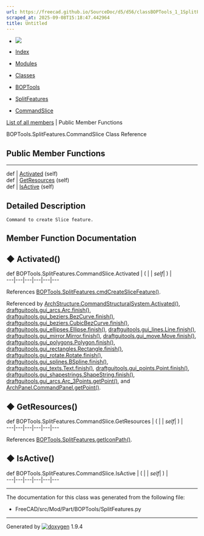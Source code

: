 ```yaml
---
url: https://freecad.github.io/SourceDoc/d5/d56/classBOPTools_1_1SplitFeatures_1_1CommandSlice.html
scraped_at: 2025-09-08T15:18:47.442964
title: Untitled
---
```


  * [ ![](https://www.freecad.org/svg/logo-freecad.svg) ](https://freecadweb.org "FreeCAD")
  * [Index](../../index.html "Index")
  * [Modules](../../modules.html "Modules list")
  * [Classes](../../annotated.html "Annotated list")

  * [BOPTools](../../dc/dff/namespaceBOPTools.html)
  * [SplitFeatures](../../d7/de4/namespaceBOPTools_1_1SplitFeatures.html)
  * [CommandSlice](../../d5/d56/classBOPTools_1_1SplitFeatures_1_1CommandSlice.html)

[List of all members](../../d4/d7d/classBOPTools_1_1SplitFeatures_1_1CommandSlice-members.html) | Public Member Functions

BOPTools.SplitFeatures.CommandSlice Class Reference

##  Public Member Functions  
  
---  
def | [Activated](../../d5/d56/classBOPTools_1_1SplitFeatures_1_1CommandSlice.html#ac38f0353cffad07b63ce820b45db249a) (self)  
def | [GetResources](../../d5/d56/classBOPTools_1_1SplitFeatures_1_1CommandSlice.html#af40cf3948a1be7b70fefe5c0188c7fa3) (self)  
def | [IsActive](../../d5/d56/classBOPTools_1_1SplitFeatures_1_1CommandSlice.html#ae23f91948f92a4fdd96d1e7adc2a2560) (self)  
  
## Detailed Description

    
    
    Command to create Slice feature.

## Member Function Documentation

## ◆ Activated()

def BOPTools.SplitFeatures.CommandSlice.Activated  | ( |  | _self_| ) |   
---|---|---|---|---|---  
  
References
[BOPTools.SplitFeatures.cmdCreateSliceFeature()](../../d7/de4/namespaceBOPTools_1_1SplitFeatures.html#adcc81c011af1fa7bdbbbafc9c4ce3e47).

Referenced by
[ArchStructure.CommandStructuralSystem.Activated()](../../d7/da2/classArchStructure_1_1CommandStructuralSystem.html#ad9fb6a22ed31e00ef9c24c49d987d59c),
[draftguitools.gui_arcs.Arc.finish()](../../da/d4f/classdraftguitools_1_1gui__arcs_1_1Arc.html#a2262d966a879bfa9b71d9c699e6929b2),
[draftguitools.gui_beziers.BezCurve.finish()](../../d2/dce/classdraftguitools_1_1gui__beziers_1_1BezCurve.html#a6b4598d09cb7c1f0b06fe1b96cc9096f),
[draftguitools.gui_beziers.CubicBezCurve.finish()](../../de/d5e/classdraftguitools_1_1gui__beziers_1_1CubicBezCurve.html#abadcbdae43b1e54d516d249c71fc0991),
[draftguitools.gui_ellipses.Ellipse.finish()](../../db/d98/classdraftguitools_1_1gui__ellipses_1_1Ellipse.html#aa534628f13f8ad6effacb1fcbd76bb2a),
[draftguitools.gui_lines.Line.finish()](../../da/d8f/classdraftguitools_1_1gui__lines_1_1Line.html#a622af4e1166f892f860b86d3d1e3f053),
[draftguitools.gui_mirror.Mirror.finish()](../../d8/dbd/classdraftguitools_1_1gui__mirror_1_1Mirror.html#a73d8f0dba4d186590485bf972fa8e25d),
[draftguitools.gui_move.Move.finish()](../../d2/df5/classdraftguitools_1_1gui__move_1_1Move.html#aa2c8c371106351f316c238f67bf7accf),
[draftguitools.gui_polygons.Polygon.finish()](../../df/d3d/classdraftguitools_1_1gui__polygons_1_1Polygon.html#a06317245940b6d99d62b0823d657dcb2),
[draftguitools.gui_rectangles.Rectangle.finish()](../../dd/d46/classdraftguitools_1_1gui__rectangles_1_1Rectangle.html#a7ba174f4093affb5af55e58c804a527d),
[draftguitools.gui_rotate.Rotate.finish()](../../d5/d4b/classdraftguitools_1_1gui__rotate_1_1Rotate.html#ad60faae5b86f1d2c74f045c2291ae6dd),
[draftguitools.gui_splines.BSpline.finish()](../../d1/d3f/classdraftguitools_1_1gui__splines_1_1BSpline.html#ab00ba1111a2b9d2afcee43a0396a4cd5),
[draftguitools.gui_texts.Text.finish()](../../d1/d46/classdraftguitools_1_1gui__texts_1_1Text.html#a3fe64be64c77319af1f265609dd8e985),
[draftguitools.gui_points.Point.finish()](../../d7/dc7/classdraftguitools_1_1gui__points_1_1Point.html#ac55499c15db7b01680f41b3f3dd32477),
[draftguitools.gui_shapestrings.ShapeString.finish()](../../db/d17/classdraftguitools_1_1gui__shapestrings_1_1ShapeString.html#af7a14bf7135177bc521cfa7a9123b2bf),
[draftguitools.gui_arcs.Arc_3Points.getPoint()](../../d4/d32/classdraftguitools_1_1gui__arcs_1_1Arc__3Points.html#addd65326b504c7bf765526ef2db14321),
and
[ArchPanel.CommandPanel.getPoint()](../../d9/d86/classArchPanel_1_1CommandPanel.html#ad968284b7adc2bee10d76a20c1a4c7fb).

## ◆ GetResources()

def BOPTools.SplitFeatures.CommandSlice.GetResources  | ( |  | _self_| ) |   
---|---|---|---|---|---  
  
References
[BOPTools.SplitFeatures.getIconPath()](../../d7/de4/namespaceBOPTools_1_1SplitFeatures.html#a8414fc6d96bf4b7e5b6d9524b002ae03).

## ◆ IsActive()

def BOPTools.SplitFeatures.CommandSlice.IsActive  | ( |  | _self_| ) |   
---|---|---|---|---|---  
  
* * *

The documentation for this class was generated from the following file:

  * FreeCAD/src/Mod/Part/BOPTools/SplitFeatures.py

* * *

Generated by
[![doxygen](../../doxygen.svg)](https://www.doxygen.org/index.html) 1.9.4

